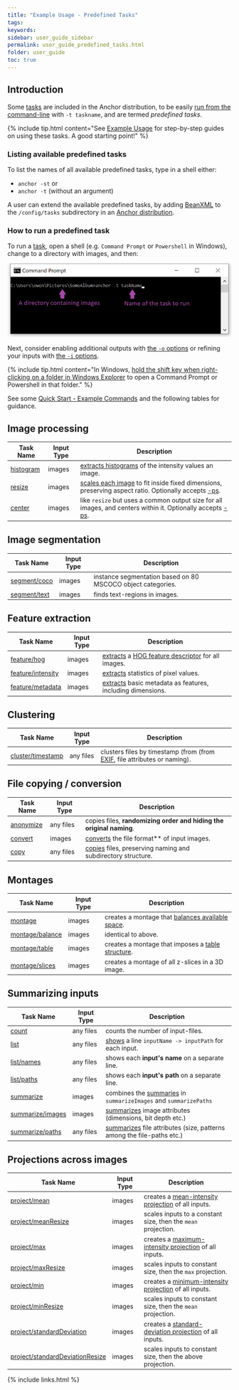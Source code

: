 ```yaml
---
title: "Example Usage - Predefined Tasks"
tags:
keywords:
sidebar: user_guide_sidebar
permalink: user_guide_predefined_tasks.html
folder: user_guide
toc: true
---
```


## Introduction

Some [tasks](/user_guide_tasks.html) are included in the Anchor distribution, to be easily
[run from the command-line](/user_guide_command_line.html) with `-t taskname`, and are termed *predefined tasks*.

{% include tip.html content="See [Example Usage](/user_guide_examples.html) for step-by-step guides on using these tasks. A good starting point!" %}

### Listing available predefined tasks

To list the names of all available predefined tasks, type in a shell either:

- `anchor -st` or
- `anchor -t` (without an argument)

A user can extend the available predefined tasks, by adding [BeanXML](/user_guide_bean_xml.html) to the `/config/tasks` subdirectory in an [Anchor distribution](/developer_guide_anchor_distribution.html).

### How to run a predefined task

To run a [task](/user_guide_tasks.html), open a shell (e.g. `Command Prompt` or `Powershell` in Windows), change to a directory with images, and then:

![commandPrompt_taskName.png](/images/user_guide/commandPrompt_taskName.png)

Next, consider enabling additional outputs with [the ``-o`` options](/user_guide_command_line.html#major-options) or refining your
inputs with [the ``-i`` options](/user_guide_command_line.html#major-options).

{% include tip.html content="In Windows, [hold the shift key when right-clicking on a folder in Windows Explorer](https://www.zdnet.com/article/windows-10-tip-the-fastest-smartest-ways-to-open-a-command-prompt/) to open a Command Prompt or Powershell in that folder." %}

See some [Quick Start - Example Commands](/index.html) and the following tables for guidance.

## Image processing 

| Task Name | Input Type | Description  |
|-----------|------------|--------------|
| [histogram](https://github.com/anchoranalysis/anchor-assembly/blob/master/anchor/src/main/resources/config/tasks/histogram.xml) | images | [extracts histograms](/user_guide_examples_histogram.html) of the intensity values an image. |
| [resize](https://github.com/anchoranalysis/anchor-assembly/blob/master/anchor/src/main/resources/config/tasks/resize.xml) | images | [scales each image](/user_guide_examples_resizing_images.html) to fit inside fixed dimensions, preserving aspect ratio. Optionally accepts [-ps](/user_guide_command_line.html#task-options). |
| [center](https://github.com/anchoranalysis/anchor-assembly/blob/master/anchor/src/main/resources/config/tasks/center.xml) | images | like `resize` but uses a common output size for all images, and centers within it. Optionally accepts [-ps](/user_guide_command_line.html#task-options). |

## Image segmentation

| Task Name | Input Type | Description  |
|-----------|------------|--------------|
| [segment/coco](https://github.com/anchoranalysis/anchor-assembly/blob/master/anchor/src/main/resources/config/tasks/segment/coco.xml) | images | instance segmentation based on 80 MSCOCO object categories. |
| [segment/text](https://github.com/anchoranalysis/anchor-assembly/blob/master/anchor/src/main/resources/config/tasks/segment/text.xml) | images | finds text-regions in images. |

## Feature extraction

| Task Name | Input Type | Description  |
|-----------|------------|--------------|
| [feature/hog](https://github.com/anchoranalysis/anchor-assembly/blob/master/anchor/src/main/resources/config/tasks/feature/hog.xml) | images | [extracts](/user_guide_examples_extracting_image_features.html) a [HOG feature descriptor](https://en.wikipedia.org/wiki/Histogram_of_oriented_gradients) for all images. |
| [feature/intensity](https://github.com/anchoranalysis/anchor-assembly/blob/master/anchor/src/main/resources/config/tasks/feature/intensity.xml) | images | [extracts](/user_guide_examples_extracting_image_features.html) statistics of pixel values. |
| [feature/metadata](https://github.com/anchoranalysis/anchor-assembly/blob/master/anchor/src/main/resources/config/tasks/feature/metadata.xml) | images | [extracts](/user_guide_examples_extracting_image_features.html) basic metadata as features, including dimensions. |

## Clustering

| Task Name | Input Type | Description  |
|-----------|------------|--------------|
| [cluster/timestamp](https://github.com/anchoranalysis/anchor-assembly/blob/master/anchor/src/main/resources/config/tasks/cluster/timestamp.xml) | any files | clusters files by timestamp (from (from [EXIF](https://en.wikipedia.org/wiki/Exif), file attributes or naming). |

## File copying / conversion 

| Task Name | Input Type | Description  |
|-----------|------------|--------------|
| [anonymize](https://github.com/anchoranalysis/anchor-assembly/blob/master/anchor/src/main/resources/config/tasks/anonymize.xml) | any files | copies files, **randomizing order and hiding the original naming**. |
| [convert](https://github.com/anchoranalysis/anchor-assembly/blob/master/anchor/src/main/resources/config/tasks/convert.xml) | images | [converts](/user_guide_examples_converting_copying_images.html#converting-images-to-a-different-file-format) the file format** of input images. |
| [copy](https://github.com/anchoranalysis/anchor-assembly/blob/master/anchor/src/main/resources/config/tasks/copy.xml) | any files | [copies](/user_guide_examples_converting_copying_images.html#copying-files) files, preserving naming and subdirectory structure. |

## Montages

| Task Name | Input Type | Description  |
|-----------|------------|--------------|
| [montage](https://github.com/anchoranalysis/anchor-assembly/blob/master/anchor/src/main/resources/config/tasks/montage.xml) | images | creates a montage that [balances available space](/user_guide_examples_montage.html#balancing-the-number-of-images-per-row). |
| [montage/balance](https://github.com/anchoranalysis/anchor-assembly/blob/master/anchor/src/main/resources/config/tasks/montage/balance.xml) | images | identical to above. |
| [montage/table](https://github.com/anchoranalysis/anchor-assembly/blob/master/anchor/src/main/resources/config/tasks/montage/table.xml) | images | creates a montage that imposes a [table structure](/user_guide_examples_montage.html#table-structure). |
| [montage/slices](https://github.com/anchoranalysis/anchor-assembly/blob/master/anchor/src/main/resources/config/tasks/montage/slices.xml) | images | creates a montage of all z-slices in a 3D image. |


## Summarizing inputs

| Task Name | Input Type | Description  |
|-----------|------------|--------------|
| [count](https://github.com/anchoranalysis/anchor-assembly/blob/master/anchor/src/main/resources/config/tasks/count.xml) | any files | counts the number of input-files. |
| [list](https://github.com/anchoranalysis/anchor-assembly/blob/master/anchor/src/main/resources/config/tasks/list.xml) | any files | [shows](/user_guide_examples_investigating_images.html#searching-by-default) a line `inputName -> inputPath` for each input. |
| [list/names](https://github.com/anchoranalysis/anchor-assembly/blob/master/anchor/src/main/resources/config/tasks/list/names.xml) | any files | shows each **input's name** on a separate line. |
| [list/paths](https://github.com/anchoranalysis/anchor-assembly/blob/master/anchor/src/main/resources/config/tasks/list/paths.xml) | any files | shows each **input's path** on a separate line. |
| [summarize](https://github.com/anchoranalysis/anchor-assembly/blob/master/anchor/src/main/resources/config/tasks/summarize.xml) | images | combines the [summaries](/user_guide_examples_investigating_images.html#summarizing-images) in `summarizeImages` and `summarizePaths` |
| [summarize/images](https://github.com/anchoranalysis/anchor-assembly/blob/master/anchor/src/main/resources/config/tasks/summarize/images.xml) | images | [summarizes](/user_guide_examples_investigating_images.html#summarizing-images) image attributes (dimensions, bit depth etc.) |
| [summarize/paths](https://github.com/anchoranalysis/anchor-assembly/blob/master/anchor/src/main/resources/config/tasks/summarize/paths.xml) | any files | [summarizes](/user_guide_examples_investigating_images.html#summarizing-images) file attributes (size, patterns among the file-paths etc.) |

## Projections across images

| Task Name | Input Type | Description  |
|-----------|------------|--------------|
| [project/mean](https://github.com/anchoranalysis/anchor-assembly/blob/master/anchor/src/main/resources/config/tasks/project/mean.xml) | images | creates a [mean-intensity projection](/user_guide_examples_intensity_projections.html#mean-intensity-projection) of all inputs. |
| [project/meanResize](https://github.com/anchoranalysis/anchor-assembly/blob/master/anchor/src/main/resources/config/tasks/project/meanResize.xml) | images | scales inputs to a constant size, then the `mean` projection. |
| [project/max](https://github.com/anchoranalysis/anchor-assembly/blob/master/anchor/src/main/resources/config/tasks/project/max.xml) | images | creates a [maximum-intensity projection](/user_guide_examples_intensity_projections.html#maximum-intensity-projection) of all inputs. |
| [project/maxResize](https://github.com/anchoranalysis/anchor-assembly/blob/master/anchor/src/main/resources/config/tasks/project/maxResize.xml) | images | scales inputs to constant size, then the `max` projection. |
| [project/min](https://github.com/anchoranalysis/anchor-assembly/blob/master/anchor/src/main/resources/config/tasks/project/min.xml) | images | creates a [minimum-intensity projection](/user_guide_examples_intensity_projections.html#minimum-intensity-projection) of all inputs. |
| [project/minResize](https://github.com/anchoranalysis/anchor-assembly/blob/master/anchor/src/main/resources/config/tasks/project/minResize.xml) | images | scales inputs to constant size, then the `mean` projection. |
| [project/standardDeviation](https://github.com/anchoranalysis/anchor-assembly/blob/master/anchor/src/main/resources/config/tasks/project/standardDeviation.xml) | images | creates a [standard-deviation projection](/user_guide_examples_intensity_projections.html#standard-deviation-intensity-projection) of all inputs. |
| [project/standardDeviationResize](https://github.com/anchoranalysis/anchor-assembly/blob/master/anchor/src/main/resources/config/tasks/project/standardDeviationResize.xml) | images | scales inputs to constant size, then the above projection. |
{% include links.html %}